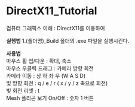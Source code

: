 # DirectX11_Tutorial
컴퓨터 그래픽스 이해 : DirectX11를 이용하여 

**실행법**
1.(폴더명)_Build 폴더의 .exe 파일을 실행시킨다.

**사용법**  
마우스 휠 업/다운 : 확대, 축소  
마우스 우클릭 드래그 : 카메라 방향 회전  
카메라 이동 : 상 하 좌 우 (W A S D)  
빛 방향 회전 : q / e / r ( x / y / z 축으로 회전)  
빛 회전 리셋 : t  
Mesh 폴리곤 보기 On/Off : 숫자 1 버튼  
